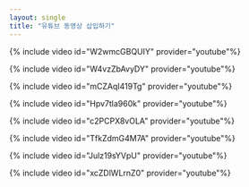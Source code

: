 ```yaml
---
layout: single
title: "유튜브 동영상 삽입하기"
---
```


{% include video id="W2wmcGBQUIY" provider="youtube"%}

{% include video id="W4vzZbAvyDY" provider="youtube"%}

{% include video id="mCZAqI419Tg" provider="youtube"%}

{% include video id="Hpv7tla960k" provider="youtube"%}

{% include video id="c2PCPX8vOLA" provider="youtube"%}

{% include video id="TfkZdmG4M7A" provider="youtube"%}

{% include video id="Julz19sYVpU" provider="youtube"%}

{% include video id="xcZDlWLrnZ0" provider="youtube"%}
